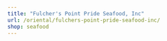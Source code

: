 ```yaml
---
title: "Fulcher's Point Pride Seafood, Inc"
url: /oriental/fulchers-point-pride-seafood-inc/
shop: seafood
---
```


